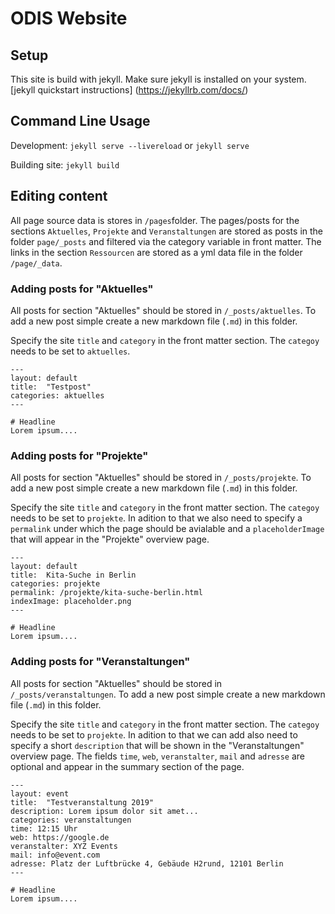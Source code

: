 # ODIS Website

## Setup
This site is build with jekyll. Make sure jekyll is installed on your system. [jekyll quickstart instructions] (https://jekyllrb.com/docs/)

## Command Line Usage
Development:
`jekyll serve --livereload` or `jekyll serve`

Building site: 
`jekyll build`

## Editing content
All page source data is stores in `/pages`folder. The pages/posts for the sections `Aktuelles`, `Projekte` and `Veranstaltungen` are stored as posts in the folder `page/_posts` and filtered via the category variable in front matter. The links in the section `Ressourcen` are stored as a yml data file in the folder `/page/_data`.

### Adding posts for "Aktuelles"
All posts for section "Aktuelles" should be stored in `/_posts/aktuelles`. To add a new post simple create a new markdown file (`.md`) in this folder.

Specify the site `title` and `category` in the front matter section. The `categoy` needs to be set to `aktuelles`.

```
---
layout: default
title:  "Testpost"
categories: aktuelles
---

# Headline
Lorem ipsum....
```


### Adding posts for "Projekte"
All posts for section "Aktuelles" should be stored in `/_posts/projekte`. To add a new post simple create a new markdown file (`.md`) in this folder.

Specify the site `title` and `category` in the front matter section. The `categoy` needs to be set to `projekte`. In adition to that we also need to specify a `permalink` under which the page should be avialable and a `placeholderImage` that will appear in the "Projekte" overview page.

```
---
layout: default
title:  Kita-Suche in Berlin
categories: projekte
permalink: /projekte/kita-suche-berlin.html
indexImage: placeholder.png
---

# Headline
Lorem ipsum....
```

### Adding posts for "Veranstaltungen"
All posts for section "Aktuelles" should be stored in `/_posts/veranstaltungen`. To add a new post simple create a new markdown file (`.md`) in this folder.

Specify the site `title` and `category` in the front matter section. The `categoy` needs to be set to `projekte`. In adition to that we can add also need to specify a short `description` that will be shown in the "Veranstaltungen" overview page.
The fields `time`, `web`, `veranstalter`, `mail` and `adresse` are optional and appear in the summary section of the page.

```
---
layout: event
title:  "Testveranstaltung 2019"
description: Lorem ipsum dolor sit amet...
categories: veranstaltungen
time: 12:15 Uhr
web: https://google.de
veranstalter: XYZ Events
mail: info@event.com
adresse: Platz der Luftbrücke 4, Gebäude H2rund, 12101 Berlin
---

# Headline
Lorem ipsum....
```
